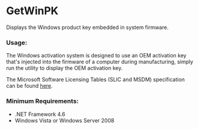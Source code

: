 # GetWinPK
Displays the Windows product key embedded in system firmware.

### Usage:
The Windows activation system is designed to use an OEM activation key that's injected into the firmware of a computer during manufacturing, simply run the utility to display the OEM activation key.

The Microsoft Software Licensing Tables (SLIC and MSDM) specification can be found [here](https://learn.microsoft.com/en-us/previous-versions/windows/hardware/design/dn653305(v=vs.85)?redirectedfrom=MSDN).

### Minimum Requirements:
- .NET Framework 4.6
- Windows Vista or Windows Server 2008
